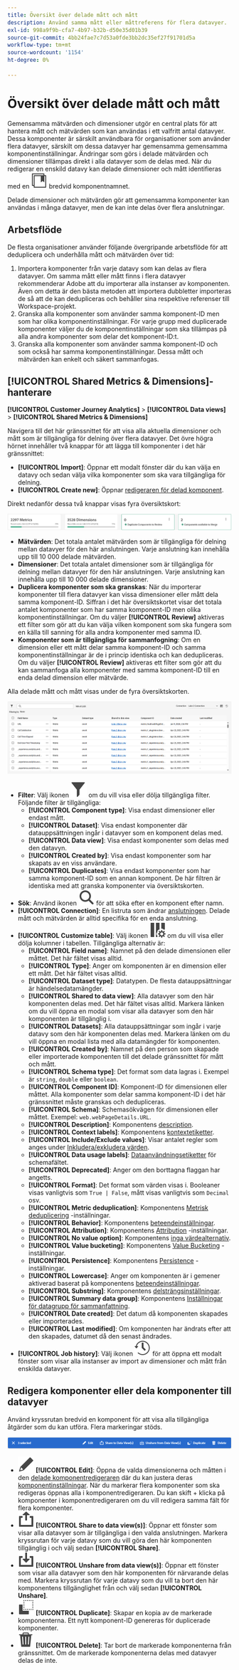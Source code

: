 ```yaml
---
title: Översikt över delade mått och mått
description: Använd samma mått eller måttreferens för flera datavyer.
exl-id: 998a9f9b-cfa7-4b97-b32b-d50e35d01b39
source-git-commit: 4bb24fae7c7d53a0fde3bb2dc35ef27f91701d5a
workflow-type: tm+mt
source-wordcount: '1154'
ht-degree: 0%

---
```


# Översikt över delade mått och mått

Gemensamma mätvärden och dimensioner utgör en central plats för att hantera mått och mätvärden som kan användas i ett valfritt antal datavyer. Dessa komponenter är särskilt användbara för organisationer som använder flera datavyer, särskilt om dessa datavyer har gemensamma gemensamma komponentinställningar. Ändringar som görs i delade mätvärden och dimensioner tillämpas direkt i alla datavyer som de delas med. När du redigerar en enskild datavy kan delade dimensioner och mått identifieras med en ![ikon för delad komponent](/help/assets/icons/CCLibrary.svg) bredvid komponentnamnet.

Delade dimensioner och mätvärden gör att gemensamma komponenter kan användas i många datavyer, men de kan inte delas över flera anslutningar.

## Arbetsflöde

De flesta organisationer använder följande övergripande arbetsflöde för att deduplicera och underhålla mått och mätvärden över tid:

1. Importera komponenter från varje datavy som kan delas av flera datavyer. Om samma mått eller mått finns i flera datavyer rekommenderar Adobe att du importerar alla instanser av komponenten. Även om detta är den bästa metoden att importera dubbletter importeras de så att de kan dedupliceras och behåller sina respektive referenser till Workspace-projekt.
1. Granska alla komponenter som använder samma komponent-ID men som har olika komponentinställningar. För varje grupp med duplicerade komponenter väljer du de komponentinställningar som ska tillämpas på alla andra komponenter som delar det komponent-ID:t.
1. Granska alla komponenter som använder samma komponent-ID och som också har samma komponentinställningar. Dessa mått och mätvärden kan enkelt och säkert sammanfogas.

## [!UICONTROL Shared Metrics & Dimensions]-hanterare

**[!UICONTROL Customer Journey Analytics]** > **[!UICONTROL Data views]** > **[!UICONTROL Shared Metrics & Dimensions]**

Navigera till det här gränssnittet för att visa alla aktuella dimensioner och mått som är tillgängliga för delning över flera datavyer. Det övre högra hörnet innehåller två knappar för att lägga till komponenter i det här gränssnittet:

* **[!UICONTROL Import]**: Öppnar ett modalt fönster där du kan välja en datavy och sedan välja vilka komponenter som ska vara tillgängliga för delning.
* **[!UICONTROL Create new]**: Öppnar [redigeraren för delad komponent](shared-component-editor.md).

Direkt nedanför dessa två knappar visas fyra översiktskort:

![Förhandsgranskning av översiktskort](assets/overview-cards.png)

* **Mätvärden**: Det totala antalet mätvärden som är tillgängliga för delning mellan datavyer för den här anslutningen. Varje anslutning kan innehålla upp till 10 000 delade mätvärden.
* **Dimensioner**: Det totala antalet dimensioner som är tillgängliga för delning mellan datavyer för den här anslutningen. Varje anslutning kan innehålla upp till 10 000 delade dimensioner.
* **Duplicera komponenter som ska granskas**: När du importerar komponenter till flera datavyer kan vissa dimensioner eller mått dela samma komponent-ID. Siffran i det här översiktskortet visar det totala antalet komponenter som har samma komponent-ID men olika komponentinställningar. Om du väljer **[!UICONTROL Review]** aktiveras ett filter som gör att du kan välja vilken komponent som ska fungera som en källa till sanning för alla andra komponenter med samma ID.
* **Komponenter som är tillgängliga för sammanfogning**: Om en dimension eller ett mått delar samma komponent-ID och samma komponentinställningar är de i princip identiska och kan dedupliceras. Om du väljer **[!UICONTROL Review]** aktiveras ett filter som gör att du kan sammanfoga alla komponenter med samma komponent-ID till en enda delad dimension eller mätvärde.

Alla delade mått och mått visas under de fyra översiktskorten.

![Tillgängliga mått och måttförhandsvisningar](assets/shared-metrics-dimensions.png)

* **Filter**: Välj ikonen ![Filter ](../../assets/icons/Filter.svg) om du vill visa eller dölja tillgängliga filter. Följande filter är tillgängliga:
   * **[!UICONTROL Component type]**: Visa endast dimensioner eller endast mått.
   * **[!UICONTROL Dataset]**: Visa endast komponenter där datauppsättningen ingår i datavyer som en komponent delas med.
   * **[!UICONTROL Data view]**: Visa endast komponenter som delas med den datavyn.
   * **[!UICONTROL Created by]**: Visa endast komponenter som har skapats av en viss användare.
   * **[!UICONTROL Duplicates]**: Visa endast komponenter som har samma komponent-ID som en annan komponent. De här filtren är identiska med att granska komponenter via översiktskorten.
* **Sök**: Använd ikonen ![Sök ](../../assets/icons/Search.svg) för att söka efter en komponent efter namn.
* **[!UICONTROL Connection]**: En listruta som ändrar [anslutningen](/help/connections/overview.md). Delade mått och mätvärden är alltid specifika för en enda anslutning.
* **[!UICONTROL Customize table]**: Välj ikonen ![Anpassa tabell](/help/assets/icons/ColumnSetting.svg) om du vill visa eller dölja kolumner i tabellen. Tillgängliga alternativ är:
   * **[!UICONTROL Field name]**: Namnet på den delade dimensionen eller måttet. Det här fältet visas alltid.
   * **[!UICONTROL Type]**: Anger om komponenten är en dimension eller ett mått. Det här fältet visas alltid.
   * **[!UICONTROL Dataset type]**: Datatypen. De flesta datauppsättningar är händelsedatamängder.
   * **[!UICONTROL Shared to data view]**: Alla datavyer som den här komponenten delas med. Det här fältet visas alltid. Markera länken om du vill öppna en modal som visar alla datavyer som den här komponenten är tillgänglig i.
   * **[!UICONTROL Datasets]**: Alla datauppsättningar som ingår i varje datavy som den här komponenten delas med. Markera länken om du vill öppna en modal lista med alla datamängder för komponenten.
   * **[!UICONTROL Created by]**: Namnet på den person som skapade eller importerade komponenten till det delade gränssnittet för mått och mått.
   * **[!UICONTROL Schema type]**: Det format som data lagras i. Exempel är `string`, `double` eller `boolean`.
   * **[!UICONTROL Component ID]**: Komponent-ID för dimensionen eller måttet. Alla komponenter som delar samma komponent-ID i det här gränssnittet måste granskas och dedupliceras.
   * **[!UICONTROL Schema]**: Schemasökvägen för dimensionen eller måttet. Exempel: `web.webPageDetails.URL`.
   * **[!UICONTROL Description]**: Komponentens [description](/help/data-views/component-settings/overview.md).
   * **[!UICONTROL Context labels]**: Komponentens [kontextetiketter](/help/data-views/component-settings/overview.md).
   * **[!UICONTROL Include/Exclude values]**: Visar antalet regler som anges under [Inkludera/exkludera värden](/help/data-views/component-settings/include-exclude-values.md).
   * **[!UICONTROL Data usage labels]**: [Dataanvändningsetiketter](https://experienceleague.adobe.com/en/docs/experience-platform/data-governance/labels/overview) för schemafältet.
   * **[!UICONTROL Deprecated]**: Anger om den borttagna flaggan har angetts.
   * **[!UICONTROL Format]**: Det format som värden visas i. Booleaner visas vanligtvis som `True | False`, mått visas vanligtvis som `Decimal` osv.
   * **[!UICONTROL Metric deduplication]**: Komponentens [Metrisk deduplicering](/help/data-views/component-settings/metric-deduplication.md) -inställningar.
   * **[!UICONTROL Behavior]**: Komponentens [beteendeinställningar](/help/data-views/component-settings/behavior.md).
   * **[!UICONTROL Attribution]**: Komponentens [Attribution](/help/data-views/component-settings/attribution.md) -inställningar.
   * **[!UICONTROL No value option]**: Komponentens [inga värdealternativ](/help/data-views/component-settings/no-value-options.md).
   * **[!UICONTROL Value bucketing]**: Komponentens [Value Bucketing](/help/data-views/component-settings/value-bucketing.md) -inställningar.
   * **[!UICONTROL Persistence]**: Komponentens [Persistence](/help/data-views/component-settings/persistence.md) -inställningar.
   * **[!UICONTROL Lowercase]**: Anger om komponenten är i gemener aktiverad baserat på komponentens [beteendeinställningar](/help/data-views/component-settings/behavior.md).
   * **[!UICONTROL Substring]**: Komponentens [delsträngsinställningar](/help/data-views/component-settings/substring.md).
   * **[!UICONTROL Summary data group]**: Komponentens [Inställningar för datagrupp för sammanfattning](/help/data-views/component-settings/summary-data-group.md).
   * **[!UICONTROL Date created]**: Det datum då komponenten skapades eller importerades.
   * **[!UICONTROL Last modified]**: Om komponenten har ändrats efter att den skapades, datumet då den senast ändrades.
* **[!UICONTROL Job history]**: Välj ikonen ![ Historik ](/help/assets/icons/History.svg) för att öppna ett modalt fönster som visar alla instanser av import av dimensioner och mått från enskilda datavyer.

## Redigera komponenter eller dela komponenter till datavyer

Använd kryssrutan bredvid en komponent för att visa alla tillgängliga åtgärder som du kan utföra. Flera markeringar stöds.

![Förhandsgranska tillgängliga åtgärder](assets/smd-actions.png)

* ![Pennikon](/help/assets/icons/Edit.svg) **[!UICONTROL Edit]**: Öppna de valda dimensionerna och måtten i den [delade komponentredigeraren](shared-component-editor.md) där du kan justera deras [komponentinställningar](/help/data-views/component-settings/overview.md). När du markerar flera komponenter som ska redigeras öppnas alla i komponentredigeraren. Du kan skift + klicka på komponenter i komponentredigeraren om du vill redigera samma fält för flera komponenter.
* ![Delningsikon](/help/assets/icons/ShareAlt.svg) **[!UICONTROL Share to data view(s)]**: Öppnar ett fönster som visar alla datavyer som är tillgängliga i den valda anslutningen. Markera kryssrutan för varje datavy som du vill göra den här komponenten tillgänglig i och välj sedan **[!UICONTROL Share]**.
* ![Ikonen för att sluta dela ](/help/assets/icons/SaveTo.svg) **[!UICONTROL Unshare from data view(s)]**: Öppnar ett fönster som visar alla datavyer som den här komponenten för närvarande delas med. Markera kryssrutan för varje datavy som du vill ta bort den här komponentens tillgänglighet från och välj sedan **[!UICONTROL Unshare]**.
* ![Duplicera ikon](/help/assets/icons/Copy.svg) **[!UICONTROL Duplicate]**: Skapar en kopia av de markerade komponenterna. Ett nytt komponent-ID genereras för duplicerade komponenter.
* ![Ta bort ikon](/help/assets/icons/Delete.svg) **[!UICONTROL Delete]**: Tar bort de markerade komponenterna från gränssnittet. Om de markerade komponenterna delas med datavyer delas de inte.
